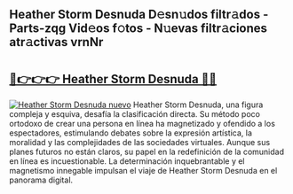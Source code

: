 ## Heather Storm Desnuda D𝚎sn𝚞dos filtr𝚊dos - Parts-zqg Vid𝚎os f𝚘tos - N𝚞evas filtr𝚊ciones atr𝚊ctivas vrnNr

# <h2><a href="http://mbboil0.tromn.icu/?c=Heather+Storm+Desnuda">🔗👉👉👉 Heather Storm Desnuda 🔗🔗</a></h2>

[![Heather Storm Desnuda nuevo](https://i.imgur.com/pEAQMta.gif)](http://mbboil0.tromn.icu/?c=Heather+Storm+Desnuda)
Heather Storm Desnuda, una figura compleja y esquiva, desafía la clasificación directa. Su método poco ortodoxo de crear una persona en línea ha magnetizado y ofendido a los espectadores, estimulando debates sobre la expresión artística, la moralidad y las complejidades de las sociedades virtuales. Aunque sus planes futuros no están claros, su papel en la redefinición de la comunidad en línea es incuestionable. La determinación inquebrantable y el magnetismo innegable impulsan el viaje de Heather Storm Desnuda en el panorama digital.
